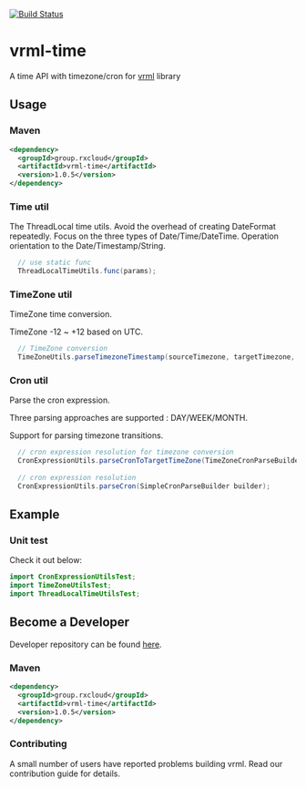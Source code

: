 [![Build Status](https://travis-ci.org/vavr-io/vavr-gson.svg?branch=master)](https://travis-ci.org/vavr-io/vavr-gson)

# vrml-time

A time API with timezone/cron for [vrml](https://github.com/kevinten10/vrml) library

## Usage

### Maven

```xml
<dependency>
  <groupId>group.rxcloud</groupId>
  <artifactId>vrml-time</artifactId>
  <version>1.0.5</version>
</dependency>
```

### Time util

The ThreadLocal time utils. Avoid the overhead of creating DateFormat repeatedly. Focus on the three types of Date/Time/DateTime. Operation orientation to the Date/Timestamp/String.

```java
  // use static func
  ThreadLocalTimeUtils.func(params);
```

### TimeZone util

TimeZone time conversion.

TimeZone -12 ~ +12 based on UTC.

```java
  // TimeZone conversion
  TimeZoneUtils.parseTimezoneTimestamp(sourceTimezone, targetTimezone, sourceTimestamp);
```

### Cron util

Parse the cron expression.

Three parsing approaches are supported : DAY/WEEK/MONTH.

Support for parsing timezone transitions.

```java
  // cron expression resolution for timezone conversion
  CronExpressionUtils.parseCronToTargetTimeZone(TimeZoneCronParseBuilder builder);
  
  // cron expression resolution
  CronExpressionUtils.parseCron(SimpleCronParseBuilder builder);
```

## Example

### Unit test

Check it out below:

```java
import CronExpressionUtilsTest;
import TimeZoneUtilsTest;
import ThreadLocalTimeUtilsTest;
``` 

## Become a Developer

Developer repository can be found [here](https://github.com/kevinten10/vrml/tree/develop/vrml-time).

### Maven

```xml
<dependency>
  <groupId>group.rxcloud</groupId>
  <artifactId>vrml-time</artifactId>
  <version>1.0.5</version>
</dependency>
```

### Contributing

A small number of users have reported problems building vrml. Read our contribution guide for details.